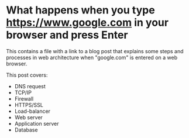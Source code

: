 # What happens when you type https://www.google.com in your browser and press Enter
This contains a file with a link to a blog post that explains some steps and processes in web architecture
when "google.com" is entered on a web browser.

This post covers:
- DNS request
- TCP/IP
- Firewall
- HTTPS/SSL
- Load-balancer
- Web server
- Application server
- Database
